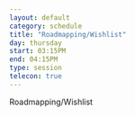 ```yaml
---
layout: default
category: schedule
title: "Roadmapping/Wishlist"
day: thursday
start: 03:15PM
end: 04:15PM
type: session
telecon: true
---
```


Roadmapping/Wishlist
